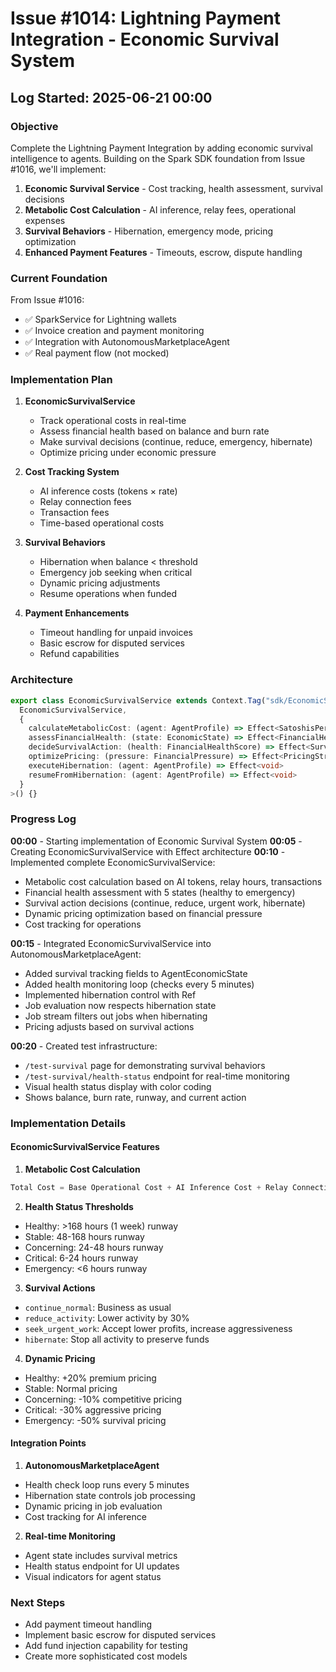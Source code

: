 # Issue #1014: Lightning Payment Integration - Economic Survival System

## Log Started: 2025-06-21 00:00

### Objective

Complete the Lightning Payment Integration by adding economic survival intelligence to agents. Building on the Spark SDK foundation from Issue #1016, we'll implement:

1. **Economic Survival Service** - Cost tracking, health assessment, survival decisions
2. **Metabolic Cost Calculation** - AI inference, relay fees, operational expenses
3. **Survival Behaviors** - Hibernation, emergency mode, pricing optimization
4. **Enhanced Payment Features** - Timeouts, escrow, dispute handling

### Current Foundation

From Issue #1016:
- ✅ SparkService for Lightning wallets
- ✅ Invoice creation and payment monitoring
- ✅ Integration with AutonomousMarketplaceAgent
- ✅ Real payment flow (not mocked)

### Implementation Plan

1. **EconomicSurvivalService**
   - Track operational costs in real-time
   - Assess financial health based on balance and burn rate
   - Make survival decisions (continue, reduce, emergency, hibernate)
   - Optimize pricing under economic pressure

2. **Cost Tracking System**
   - AI inference costs (tokens × rate)
   - Relay connection fees
   - Transaction fees
   - Time-based operational costs

3. **Survival Behaviors**
   - Hibernation when balance < threshold
   - Emergency job seeking when critical
   - Dynamic pricing adjustments
   - Resume operations when funded

4. **Payment Enhancements**
   - Timeout handling for unpaid invoices
   - Basic escrow for disputed services
   - Refund capabilities

### Architecture

```typescript
export class EconomicSurvivalService extends Context.Tag("sdk/EconomicSurvivalService")<
  EconomicSurvivalService,
  {
    calculateMetabolicCost: (agent: AgentProfile) => Effect<SatoshisPerHour>
    assessFinancialHealth: (state: EconomicState) => Effect<FinancialHealthScore>
    decideSurvivalAction: (health: FinancialHealthScore) => Effect<SurvivalAction>
    optimizePricing: (pressure: FinancialPressure) => Effect<PricingStrategy>
    executeHibernation: (agent: AgentProfile) => Effect<void>
    resumeFromHibernation: (agent: AgentProfile) => Effect<void>
  }
>() {}
```

### Progress Log

**00:00** - Starting implementation of Economic Survival System
**00:05** - Creating EconomicSurvivalService with Effect architecture
**00:10** - Implemented complete EconomicSurvivalService:
  - Metabolic cost calculation based on AI tokens, relay hours, transactions
  - Financial health assessment with 5 states (healthy to emergency)
  - Survival action decisions (continue, reduce, urgent work, hibernate)
  - Dynamic pricing optimization based on financial pressure
  - Cost tracking for operations

**00:15** - Integrated EconomicSurvivalService into AutonomousMarketplaceAgent:
  - Added survival tracking fields to AgentEconomicState
  - Added health monitoring loop (checks every 5 minutes)
  - Implemented hibernation control with Ref
  - Job evaluation now respects hibernation state
  - Job stream filters out jobs when hibernating
  - Pricing adjusts based on survival actions

**00:20** - Created test infrastructure:
  - `/test-survival` page for demonstrating survival behaviors
  - `/test-survival/health-status` endpoint for real-time monitoring
  - Visual health status display with color coding
  - Shows balance, burn rate, runway, and current action

### Implementation Details

#### EconomicSurvivalService Features

1. **Metabolic Cost Calculation**
```typescript
Total Cost = Base Operational Cost + AI Inference Cost + Relay Connection Fee + Transaction Fees
```

2. **Health Status Thresholds**
- Healthy: >168 hours (1 week) runway
- Stable: 48-168 hours runway  
- Concerning: 24-48 hours runway
- Critical: 6-24 hours runway
- Emergency: <6 hours runway

3. **Survival Actions**
- `continue_normal`: Business as usual
- `reduce_activity`: Lower activity by 30%
- `seek_urgent_work`: Accept lower profits, increase aggressiveness
- `hibernate`: Stop all activity to preserve funds

4. **Dynamic Pricing**
- Healthy: +20% premium pricing
- Stable: Normal pricing
- Concerning: -10% competitive pricing
- Critical: -30% aggressive pricing
- Emergency: -50% survival pricing

#### Integration Points

1. **AutonomousMarketplaceAgent**
- Health check loop runs every 5 minutes
- Hibernation state controls job processing
- Dynamic pricing in job evaluation
- Cost tracking for AI inference

2. **Real-time Monitoring**
- Agent state includes survival metrics
- Health status endpoint for UI updates
- Visual indicators for agent status

### Next Steps

- Add payment timeout handling
- Implement basic escrow for disputed services
- Add fund injection capability for testing
- Create more sophisticated cost models